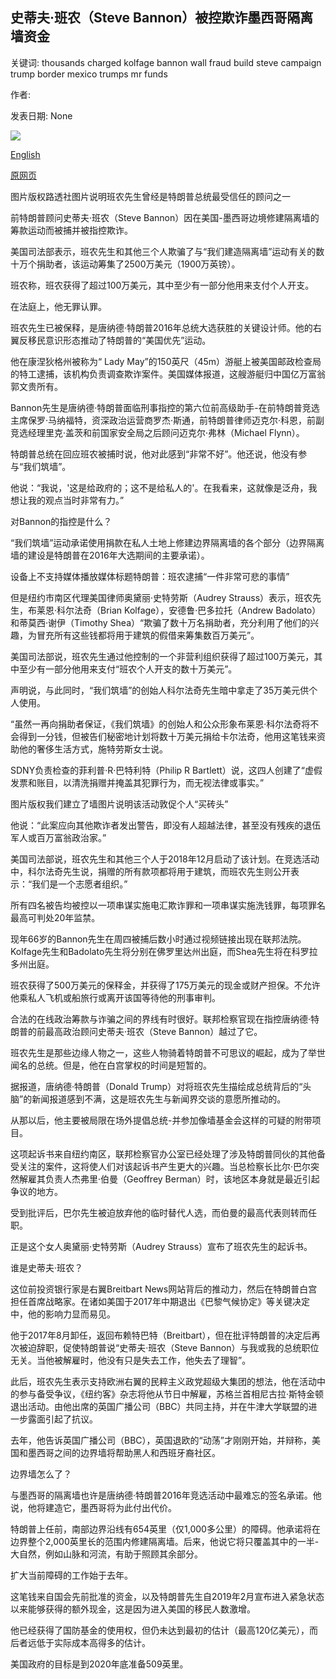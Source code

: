 ## 史蒂夫·班农（Steve Bannon）被控欺诈墨西哥隔离墙资金

关键词: thousands charged kolfage bannon wall fraud build steve campaign trump border mexico trumps mr funds

作者: 

发表日期: None

![](https://ichef.bbci.co.uk/news/1024/branded_news/16A34/production/_114042729_bannon.jpg)

[English](Steve%20Bannon%20charged%20with%20fraud%20over%20Mexico%20wall%20funds.md)

[原网页](https://www.bbc.com/news/world-us-canada-53853297)

图片版权路透社图片说明班农先生曾经是特朗普总统最受信任的顾问之一

前特朗普顾问史蒂夫·班农（Steve Bannon）因在美国-墨西哥边境修建隔离墙的筹款运动而被捕并被指控欺诈。

美国司法部表示，班农先生和其他三个人欺骗了与“我们建造隔离墙”运动有关的数十万个捐助者，该运动筹集了2500万美元（1900万英镑）。

班农称，班农获得了超过100万美元，其中至少有一部分他用来支付个人开支。

在法庭上，他无罪认罪。

班农先生已被保释，是唐纳德·特朗普2016年总统大选获胜的关键设计师。他的右翼反移民意识形态推动了特朗普的“美国优先”运动。

他在康涅狄格州被称为“ Lady May”的150英尺（45m）游艇上被美国邮政检查局的特工逮捕，该机构负责调查欺诈案件。美国媒体报道，这艘游艇归中国亿万富翁郭文贵所有。

Bannon先生是唐纳德·特朗普面临刑事指控的第六位前高级助手-在前特朗普竞选主席保罗·马纳福特，资深政治运营商罗杰·斯通，前特朗普律师迈克尔·科恩，前副竞选经理里克·盖茨和前国家安全局之后顾问迈克尔·弗林（Michael Flynn）。

特朗普总统在回应班农被捕时说，他对此感到“非常不好”。他还说，他没有参与“我们筑墙”。

他说：“我说，'这是给政府的；这不是给私人的'。在我看来，这就像是泛舟，我想让我的观点当时非常有力。”

对Bannon的指控是什么？

“我们筑墙”运动承诺使用捐款在私人土地上修建边界隔离墙的各个部分（边界隔离墙的建设是特朗普在2016年大选期间的主要承诺）。

设备上不支持媒体播放媒体标题特朗普：班农逮捕“一件非常可悲的事情”

但是纽约市南区代理美国律师奥黛丽·史特劳斯（Audrey Strauss）表示，班农先生，布莱恩·科尔法奇（Brian Kolfage），安德鲁·巴多拉托（Andrew Badolato）和蒂莫西·谢伊（Timothy Shea）“欺骗了数十万名捐助者，充分利用了他们的兴趣，为冒充所有这些钱都将用于建筑的假借来筹集数百万美元”。

美国司法部说，班农先生通过他控制的一个非营利组织获得了超过100万美元，其中至少有一部分他用来支付“班农个人开支的数十万美元”。

声明说，与此同时，“我们筑墙”的创始人科尔法奇先生暗中拿走了35万美元供个人使用。

“虽然一再向捐助者保证，《我们筑墙》的创始人和公众形象布莱恩·科尔法奇将不会得到一分钱，但被告们秘密地计划将数十万美元捐给卡尔法奇，他用这笔钱来资助他的奢侈生活方式，施特劳斯女士说。

SDNY负责检查的菲利普·R·巴特利特（Philip R Bartlett）说，这四人创建了“虚假发票和账目，以清洗捐赠并掩盖其犯罪行为，而无视法律或事实。”

图片版权我们建立了墙图片说明该活动敦促个人“买砖头”

他说：“此案应向其他欺诈者发出警告，即没有人超越法律，甚至没有残疾的退伍军人或百万富翁政治家。”

美国司法部说，班农先生和其他三个人于2018年12月启动了该计划。在竞选活动中，科尔法奇先生说，捐赠的所有款项都将用于建筑，而班农先生则公开表示：“我们是一个志愿者组织。”

所有四名被告均被控以一项串谋实施电汇欺诈罪和一项串谋实施洗钱罪，每项罪名最高可判处20年监禁。

现年66岁的Bannon先生在周四被捕后数小时通过视频链接出现在联邦法院。 Kolfage先生和Badolato先生将分别在佛罗里达州出庭，而Shea先生将在科罗拉多州出庭。

班农获得了500万美元的保释金，并获得了175万美元的现金或财产担保。不允许他乘私人飞机或船旅行或离开该国等待他的刑事审判。

合法的在线政治筹款与诈骗之间的界线有时很好。联邦检察官现在指控唐纳德·特朗普的前最高政治顾问史蒂夫·班农（Steve Bannon）越过了它。

班农先生是那些边缘人物之一，这些人物骑着特朗普不可思议的崛起，成为了举世闻名的总统。但是，他在白宫掌权的时间是短暂的。

据报道，唐纳德·特朗普（Donald Trump）对将班农先生描绘成总统背后的“头脑”的新闻报道感到不满，这是班农先生与新闻界交谈的意愿所推动的。

从那以后，他主要被局限在场外提倡总统-并参加像墙基金会这样的可疑的附带项目。

这项起诉书来自纽约南区，联邦检察官办公室已经处理了涉及特朗普同伙的其他备受关注的案件，这将使人们对该起诉书产生更大的兴趣。当总检察长比尔·巴尔突然解雇其负责人杰弗里·伯曼（Geoffrey Berman）时，该地区本身就是最近引起争议的地方。

受到批评后，巴尔先生被迫放弃他的临时替代人选，而伯曼的最高代表则转而任职。

正是这个女人奥黛丽·史特劳斯（Audrey Strauss）宣布了班农先生的起诉书。

谁是史蒂夫·班农？

这位前投资银行家是右翼Breitbart News网站背后的推动力，然后在特朗普白宫担任首席战略家。在诸如美国于2017年中期退出《巴黎气候协定》等关键决定中，他的影响力显而易见。

他于2017年8月卸任，返回布赖特巴特（Breitbart），但在批评特朗普的决定后再次被迫辞职，促使特朗普说“史蒂夫·班农（Steve Bannon）与我或我的总统职位无关。当他被解雇时，他没有只是失去工作，他失去了理智”。

此后，班农先生表示支持欧洲右翼的民粹主义政党超级大集团的想法，他在活动中的参与备受争议，《纽约客》杂志将他从节日中解雇，苏格兰首相尼古拉·斯特金顿退出活动。由他出席的英国广播公司（BBC）共同主持，并在牛津大学联盟的进一步露面引起了抗议。

去年，他告诉英国广播公司（BBC），英国退欧的“动荡”才刚刚开始，并辩称，美国和墨西哥之间的边界墙将帮助黑人和西班牙裔社区。

边界墙怎么了？

与墨西哥的隔离墙也许是唐纳德·特朗普2016年竞选活动中最难忘的签名承诺。他说，他将建造它，墨西哥将为此付出代价。

特朗普上任前，南部边界沿线有654英里（仅1,000多公里）的障碍。他承诺将在边界整个2,000英里长的范围内修建隔离墙。后来，他说它将只覆盖其中的一半-大自然，例如山脉和河流，有助于照顾其余部分。

扩大当前障碍的工作始于去年。

这笔钱来自国会先前批准的资金，以及特朗普先生自2019年2月宣布进入紧急状态以来能够获得的额外现金，这是因为进入美国的移民人数激增。

他已经获得了国防基金的使用权，但仍未达到最初的估计（最高120亿美元），而后者远低于实际成本高得多的估计。

美国政府的目标是到2020年底准备509英里。